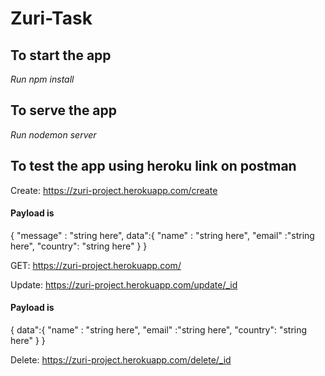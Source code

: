 # Zuri-Task

## To start the app
*Run npm install*

## To serve the  app

*Run nodemon server*


## To test the app using heroku link on postman

Create: https://zuri-project.herokuapp.com/create

#### Payload is 
{ "message" : "string here",
			 data":{ "name" : "string here",
									"email" :"string here",
									"country": "string here"
			}
}

GET: https://zuri-project.herokuapp.com/

Update: https://zuri-project.herokuapp.com/update/_id
#### Payload is 
{
	data":{ 
        "name" : "string here",
		"email" :"string here",
		"country": "string here"
	}
}

Delete: https://zuri-project.herokuapp.com/delete/_id
